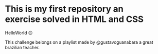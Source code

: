# This is my first repository an exercise solved in HTML and CSS
 
HelloWorld 😉

This challenge belongs on a playlist made by @gustavoguanabara a great brazilian teacher.   
